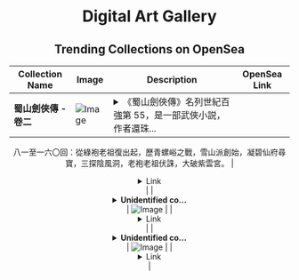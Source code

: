 <div align="center">

# Digital Art Gallery

## Trending Collections on OpenSea

| Collection Name                       | Image                                                                                     | Description                       | OpenSea Link                                                                                          |
|---------------------------------------|-------------------------------------------------------------------------------------------|-----------------------------------|--------------------------------------------------------------------------------------------------------|
| **蜀山劍俠傳 - 卷二** | ![Image](https://i.seadn.io/s/raw/files/7204c280a1a1285e7adb925977587f3f.jpg?w=500&auto=format?w=200&auto=format) | <details><summary>《蜀山劍俠傳》名列世紀百強第 55，是一部武俠小説，作者還珠...</summary>《蜀山劍俠傳》名列世紀百強第 55，是一部武俠小説，作者還珠樓主。本作1932年開始在天津《天風報》連載，在烽火硝煙的抗戰時期，中國竟傳奇地誕生了一部玄想超妙，光怪陸離的中國神話鉅著，「開小説界千古未有之奇觀」，直接影響了後世的金庸、古龍、梁羽生等新派武俠小説的發展。 一代神魔武俠小説大宗師胸羅萬象，筆挾千鈞，在《蜀山》中創造了異想天開的仙道世界。

八一至一六〇回：從綠袍老祖復出起，歷青螺峪之戰，雪山派創始，凝碧仙府尋寶，三探陰風洞，老袍老祖伏誅，大破紫雲宮。</details> | <details><summary>Link</summary>[蜀山劍俠傳 - 卷二](https://opensea.io/collection/shu-shan-jian-xia-chuan-juan-er)</details> |
| **<details><summary>Unidentified co...</summary>Unidentified contract 477e7fd8-cbde-4480-bc15-d69fcc78e19d</details>** | ![Image](https://i.seadn.io/s/raw/files/104bf387dad8775eaf6d28ae99bd2f72.jpg?w=500&auto=format?w=200&auto=format) |  | <details><summary>Link</summary>[Unidentified contract 477e7fd8-cbde-4480-bc15-d69fcc78e19d](https://opensea.io/collection/unidentified-contract-477e7fd8-cbde-4480-bc15-d69f)</details> |
| **<details><summary>Unidentified co...</summary>Unidentified contract 555e5004-c8b4-471c-8642-3865a0fa4b15</details>** | ![Image](https://i.seadn.io/s/raw/files/8af52942ec11eeeaf954fb7a9bf7aa0e.png?w=500&auto=format?w=200&auto=format) |  | <details><summary>Link</summary>[Unidentified contract 555e5004-c8b4-471c-8642-3865a0fa4b15](https://opensea.io/collection/unidentified-contract-555e5004-c8b4-471c-8642-3865)</details> |

</div>